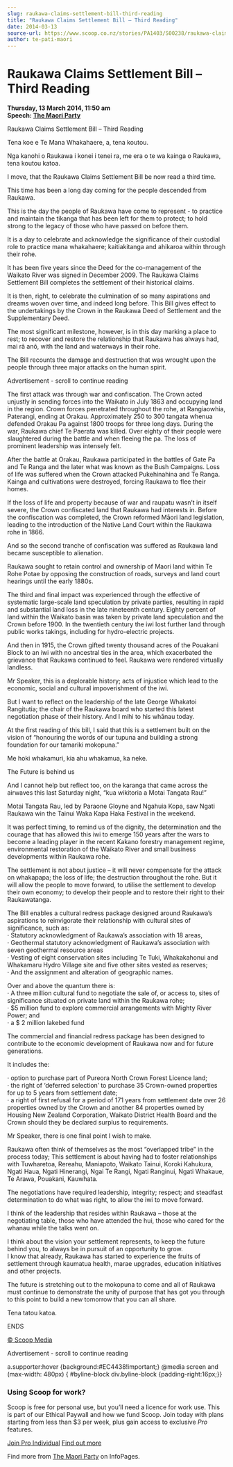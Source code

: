 ```yaml
---
slug: raukawa-claims-settlement-bill-third-reading
title: "Raukawa Claims Settlement Bill – Third Reading"
date: 2014-03-13
source-url: https://www.scoop.co.nz/stories/PA1403/S00238/raukawa-claims-settlement-bill-third-reading.htm
author: te-pati-maori
---
```

Raukawa Claims Settlement Bill – Third Reading
==============================================

**Thursday, 13 March 2014, 11:50 am**  
**Speech: [The Maori Party](https://info.scoop.co.nz/The_Maori_Party)**

Raukawa Claims Settlement Bill – Third Reading

Tena koe e Te Mana Whakahaere, a, tena koutou.

Nga kanohi o Raukawa i konei i tenei ra, me era o te wa kainga o Raukawa, tena koutou katoa.

I move, that the Raukawa Claims Settlement Bill be now read a third time.

  
This time has been a long day coming for the people descended from Raukawa.

This is the day the people of Raukawa have come to represent - to practice and maintain the tikanga that has been left for them to protect; to hold strong to the legacy of those who have passed on before them.

It is a day to celebrate and acknowledge the significance of their custodial role to practice mana whakahaere; kaitiakitanga and ahikaroa within through their rohe.

It has been five years since the Deed for the co-management of the Waikato River was signed in December 2009. The Raukawa Claims Settlement Bill completes the settlement of their historical claims.

It is then, right, to celebrate the culmination of so many aspirations and dreams woven over time, and indeed long before. This Bill gives effect to the undertakings by the Crown in the Raukawa Deed of Settlement and the Supplementary Deed.

The most significant milestone, however, is in this day marking a place to rest; to recover and restore the relationship that Raukawa has always had, mai rā anō, with the land and waterways in their rohe.

The Bill recounts the damage and destruction that was wrought upon the people through three major attacks on the human spirit.

Advertisement - scroll to continue reading





The first attack was through war and confiscation. The Crown acted unjustly in sending forces into the Waikato in July 1863 and occupying land in the region. Crown forces penetrated throughout the rohe, at Rangiaowhia, Paterangi, ending at Orakau. Approximately 250 to 300 tangata whenua defended Orakau Pa against 1800 troops for three long days. During the war, Raukawa chief Te Paerata was killed. Over eighty of their people were slaughtered during the battle and when fleeing the pa. The loss of prominent leadership was intensely felt.

After the battle at Orakau, Raukawa participated in the battles of Gate Pa and Te Ranga and the later what was known as the Bush Campaigns. Loss of life was suffered when the Crown attacked Pukehinahina and Te Ranga. Kainga and cultivations were destroyed, forcing Raukawa to flee their homes.

If the loss of life and property because of war and raupatu wasn’t in itself severe, the Crown confiscated land that Raukawa had interests in. Before the confiscation was completed, the Crown reformed Māori land legislation, leading to the introduction of the Native Land Court within the Raukawa rohe in 1866.

And so the second tranche of confiscation was suffered as Raukawa land became susceptible to alienation.

Raukawa sought to retain control and ownership of Maori land within Te Rohe Potae by opposing the construction of roads, surveys and land court hearings until the early 1880s.

The third and final impact was experienced through the effective of systematic large-scale land speculation by private parties, resulting in rapid and substantial land loss in the late nineteenth century. Eighty percent of land within the Waikato basin was taken by private land speculation and the Crown before 1900. In the twentieth century the iwi lost further land through public works takings, including for hydro-electric projects.

And then in 1915, the Crown gifted twenty thousand acres of the Pouakani Block to an iwi with no ancestral ties in the area, which exacerbated the grievance that Raukawa continued to feel. Raukawa were rendered virtually landless.

Mr Speaker, this is a deplorable history; acts of injustice which lead to the economic, social and cultural impoverishment of the iwi.

But I want to reflect on the leadership of the late George Whakatoi Rangitutia; the chair of the Raukawa board who started this latest negotiation phase of their history. And I mihi to his whānau today.

At the first reading of this bill, I said that this is a settlement built on the vision of “honouring the words of our tupuna and building a strong foundation for our tamariki mokopuna.”

Me hoki whakamuri, kia ahu whakamua, ka neke.

The Future is behind us

And I cannot help but reflect too, on the karanga that came across the airwaves this last Saturday night, “kua wikitoria a Motai Tangata Rau!”

Motai Tangata Rau, led by Paraone Gloyne and Ngahuia Kopa, saw Ngati Raukawa win the Tainui Waka Kapa Haka Festival in the weekend.

It was perfect timing, to remind us of the dignity, the determination and the courage that has allowed this iwi to emerge 150 years after the wars to become a leading player in the recent Kakano forestry management regime, environmental restoration of the Waikato River and small business developments within Raukawa rohe.

The settlement is not about justice – it will never compensate for the attack on whakapapa; the loss of life; the destruction throughout the rohe. But it will allow the people to move forward, to utilise the settlement to develop their own economy; to develop their people and to restore their right to their Raukawatanga.

The Bill enables a cultural redress package designed around Raukawa’s aspirations to reinvigorate their relationship with cultural sites of significance, such as:  
· Statutory acknowledgment of Raukawa’s association with 18 areas,  
· Geothermal statutory acknowledgment of Raukawa’s association with seven geothermal resource areas  
· Vesting of eight conservation sites including Te Tuki, Whakakahonui and Whakamaru Hydro Village site and five other sites vested as reserves;  
· And the assignment and alteration of geographic names.

Over and above the quantum there is:  
· A three million cultural fund to negotiate the sale of, or access to, sites of significance situated on private land within the Raukawa rohe;  
· $5 million fund to explore commercial arrangements with Mighty River Power; and  
· a $ 2 million lakebed fund

The commercial and financial redress package has been designed to contribute to the economic development of Raukawa now and for future generations.

It includes the:

· option to purchase part of Pureora North Crown Forest Licence land;  
· the right of ‘deferred selection’ to purchase 35 Crown-owned properties for up to 5 years from settlement date;  
· a right of first refusal for a period of 171 years from settlement date over 26 properties owned by the Crown and another 84 properties owned by Housing New Zealand Corporation, Waikato District Health Board and the Crown should they be declared surplus to requirements.

Mr Speaker, there is one final point I wish to make.

Raukawa often think of themselves as the most “overlapped tribe” in the process today; This settlement is about having had to foster relationships with Tuwharetoa, Rereahu, Maniapoto, Waikato Tainui, Koroki Kahukura, Ngati Haua, Ngati Hinerangi, Ngai Te Rangi, Ngati Ranginui, Ngati Whakaue, Te Arawa, Pouakani, Kauwhata.

The negotiations have required leadership, integrity; respect; and steadfast determination to do what was right, to allow the iwi to move forward.

I think of the leadership that resides within Raukawa – those at the negotiating table, those who have attended the hui, those who cared for the whanau while the talks went on.

I think about the vision your settlement represents, to keep the future behind you, to always be in pursuit of an opportunity to grow.  
I know that already, Raukawa has started to experience the fruits of settlement through kaumatua health, marae upgrades, education initiatives and other projects.

The future is stretching out to the mokopuna to come and all of Raukawa must continue to demonstrate the unity of purpose that has got you through to this point to build a new tomorrow that you can all share.

Tena tatou katoa.

ENDS  

[© Scoop Media](http://www.scoop.co.nz/about/terms.html)  

Advertisement - scroll to continue reading



a.supporter:hover {background:#EC4438!important;} @media screen and (max-width: 480px) { #byline-block div.byline-block {padding-right:16px;}}

### Using Scoop for work?

Scoop is free for personal use, but you’ll need a licence for work use. This is part of our Ethical Paywall and how we fund Scoop. Join today with plans starting from less than $3 per week, plus gain access to exclusive _Pro_ features.  
  
[Join Pro Individual](https://pro.scoop.co.nz/Individual/?from=ProIn24) [Find out more](https://pro.scoop.co.nz/using-scoop-for-work/?from=ProIn24)

Find more from [The Maori Party](https://info.scoop.co.nz/The_Maori_Party) on InfoPages.